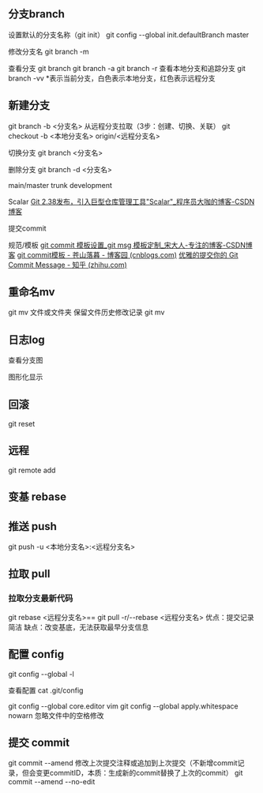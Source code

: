 

## 分支branch

设置默认的分支名称（git init）
git config --global init.defaultBranch master

修改分支名
git branch -m <name>

查看分支
git branch
git branch -a
git branch -r
查看本地分支和追踪分支
git branch -vv
*表示当前分支，白色表示本地分支，红色表示远程分支

## 新建分支
git branch -b <分支名>
从远程分支拉取（3步：创建、切换、关联）
git checkout -b <本地分支名> origin/<远程分支名>

切换分支
git branch <分支名>

删除分支
git branch -d <分支名>


main/master
trunk
development


Scalar
[Git 2.38发布，引入巨型仓库管理工具"Scalar"_程序员大咖的博客-CSDN博客](https://blog.csdn.net/Px01Ih8/article/details/127661912)


提交commit

规范/模板
[git commit 模板设置_git msg 模板定制_宋大人-专注的博客-CSDN博客](https://blog.csdn.net/songmingzhan/article/details/80935441)
[git commit模板 - 苍山落暮 - 博客园 (cnblogs.com)](https://www.cnblogs.com/tomtellyou/p/14028838.html)
[优雅的提交你的 Git Commit Message - 知乎 (zhihu.com)](https://zhuanlan.zhihu.com/p/34223150)


## 重命名mv
git mv 文件或文件夹
保留文件历史修改记录
git mv <src> <dst>

## 日志log
查看分支图

图形化显示

## 回滚

git reset

## 远程

git remote add

## 变基 rebase

## 推送 push

git push -u <本地分支名>:<远程分支名>

## 拉取 pull

### 拉取分支最新代码
git rebase <远程分支名>== git pull -r/--rebase <远程分支名>
优点：提交记录简洁
缺点：改变基底，无法获取最早分支信息


## 配置 config

git config --global -l

查看配置
cat .git/config

git config --global core.editor vim
git config --global apply.whitespace nowarn  忽略文件中的空格修改

## 提交 commit

git commit --amend 修改上次提交注释或追加到上次提交（不新增commit记录，但会变更commitID，本质：生成新的commit替换了上次的commit）
git commit --amend --no-edit
